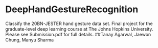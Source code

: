 # DeepHandGestureRecognition
Classify the 20BN-JESTER hand gesture data set. Final project for the graduate-level deep learning course at The Johns Hopkins University. Please see Submission.pdf for full details.
##Tanay Agarwal, Jaewon Chung, Manyu Sharma

